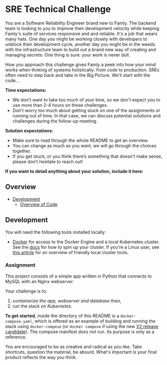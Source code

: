 # SRE Technical Challenge

You are a Software Reliability Engineer brand new to Famly. The backend team is looking to you to improve their development velocity while keeping Famly's suite of services responsive and and reliable. It's a job that wears many hats. One day you might be working closely with developers to unblock their development cycle, another day you might be in the weeds with the infrastructure team to build out a brand new way of creating and managing secrets. One thing is sure: your work is never dull.

How you approach this challenge gives Famly a peek into how your mind works when thnking of systems holistically: from code to production. SREs often need to step back and take in the Big Picture. We'll start with the code...

**Time expectations:**

- We don't want to take too much of your time, so we don't expect you to use more than 2-4 hours on these challenges.
- Don’t worry too much about getting stuck on one of the assignments or running out of time. In that case, we can discuss potential solutions and challenges during the follow-up meeting.

**Solution expectations:**

- Make sure to read through the whole README to get an overview.
- You can change as much as you want, we will go through the choices together.
- If you get stuck, or you think there’s something that doesn’t make sense, please don’t hesitate to reach out!

**If you want to detail anything about your solution, include it here:**

<!-- START of your notes on the solution -->

<!-- END of Notes -->

## Overview

- [Development](#development)
  - [Overview of Code](#overview-of-code)

## Development

You will need the following tools installed locally:

- [Docker](https://www.docker.com/products/docker-desktop) for access to the Docker Engine and a local Kubernetes cluster. See the [docs](https://birthday.play-with-docker.com/kubernetes-docker-desktop/) for how to spin up your cluster. If you're a Linux user, see [this article](https://blog.flant.com/small-local-kubernetes-comparison/) for an overview of friendly local cluster tools.

### Assignment

This project consists of a simple app written in Python that connects to MySQL with an Nginx webserver. 

Your challenge is to:
1.  _containerize the app, webserver and database_ then,
2.  run the stack _on Kubernetes_.

**To get started**, inside the directory of this README is a `docker-compose.yaml`, which is offered as an example of building and running the stack using `docker-compose` (or `docker compose` if using the new [V2 release candidate](https://docs.docker.com/compose/cli-command/)). The compose manifest _does not run_. Its purpose is only as a reference.

You are encouraged to be as creative and radical as you like. Take shortcuts, question the material, be absurd. What's important is your final product reflects the way you think.
